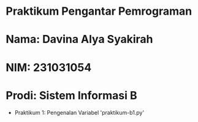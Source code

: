 # Praktikum Pengantar Pemrograman

<h1> Nama: Davina Alya Syakirah </h1>
<h1> NIM: 231031054 </h1>
<h1> Prodi: Sistem Informasi B </h1>

* Praktikum 1: Pengenalan Variabel 'praktikum-b1.py'
